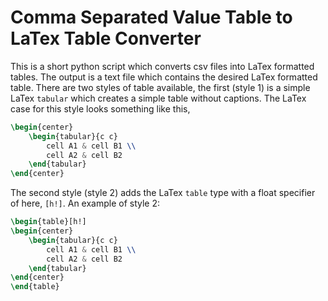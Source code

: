 # Comma Separated Value Table to LaTex Table Converter

This is a short python script which converts csv files into LaTex formatted tables. The output is a text file which contains the desired LaTex formatted table. There are two styles of table available, the first (style 1) is a simple LaTex `tabular` which creates a simple table without captions. The LaTex case for this style looks something like this,

```tex
\begin{center}
    \begin{tabular}{c c}
        cell A1 & cell B1 \\
        cell A2 & cell B2
    \end{tabular}
\end{center}
```

The second style (style 2) adds the LaTex `table` type with a float specifier of here, `[h!]`. An example of style 2:

```tex
\begin{table}[h!]
\begin{center}
    \begin{tabular}{c c}
        cell A1 & cell B1 \\
        cell A2 & cell B2
    \end{tabular}
\end{center}
\end{table}
```
